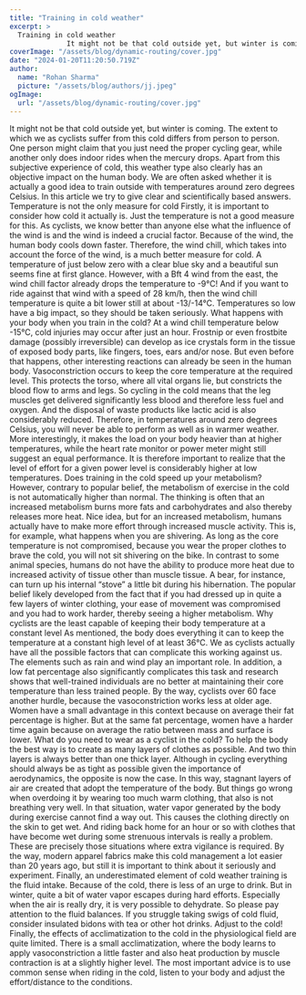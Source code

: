 ```yaml
---
title: "Training in cold weather"
excerpt: >
  Training in cold weather
              It might not be that cold outside yet, but winter is coming. The extent to which we as cyclists suffer from this cold differs from person to person. One person…
coverImage: "/assets/blog/dynamic-routing/cover.jpg"
date: "2024-01-20T11:20:50.719Z"
author:
  name: "Rohan Sharma"
  picture: "/assets/blog/authors/jj.jpeg"
ogImage:
  url: "/assets/blog/dynamic-routing/cover.jpg"
---
```


It might not be that cold outside yet, but winter is coming. The extent to which we as cyclists suffer from this cold differs from person to person. One person might claim that you just need the proper cycling gear, while another only does indoor rides when the mercury drops. Apart from this subjective experience of cold, this weather type also clearly has an objective impact on the human body. We are often asked whether it is actually a good idea to train outside with temperatures around zero degrees Celsius. In this article we try to give clear and scientifically based answers.
Temperature is not the only measure for cold
Firstly, it is important to consider how cold it actually is. Just the temperature is not a good measure for this. As cyclists, we know better than anyone else what the influence of the wind is and the wind is indeed a crucial factor. Because of the wind, the human body cools down faster. Therefore, the wind chill, which takes into account the force of the wind, is a much better measure for cold. A temperature of just below zero with a clear blue sky and a beautiful sun seems fine at first glance.
However, with a Bft 4 wind from the east, the wind chill factor already drops the temperature to -9°C! And if you want to ride against that wind with a speed of 28 km/h, then the wind chill temperature is quite a bit lower still at about -13/-14°C. Temperatures so low have a big impact, so they should be taken seriously.
What happens with your body when you train in the cold?
At a wind chill temperature below -15°C, cold injuries may occur after just an hour. Frostnip or even frostbite damage (possibly irreversible) can develop as ice crystals form in the tissue of exposed body parts, like fingers, toes, ears and/or nose. But even before that happens, other interesting reactions can already be seen in the human body. Vasoconstriction occurs to keep the core temperature at the required level. This protects the torso, where all vital organs lie, but constricts the blood flow to arms and legs.
So cycling in the cold means that the leg muscles get delivered significantly less blood and therefore less fuel and oxygen. And the disposal of waste products like lactic acid is also considerably reduced. Therefore, in temperatures around zero degrees Celsius, you will never be able to perform as well as in warmer weather. More interestingly, it makes the load on your body heavier than at higher temperatures, while the heart rate monitor or power meter might still suggest an equal performance. It is therefore important to realize that the level of effort for a given power level is considerably higher at low temperatures.
Does training in the cold speed up your metabolism?
However, contrary to popular belief, the metabolism of exercise in the cold is not automatically higher than normal. The thinking is often that an increased metabolism burns more fats and carbohydrates and also thereby releases more heat. Nice idea, but for an increased metabolism, humans actually have to make more effort through increased muscle activity. This is, for example, what happens when you are shivering. As long as the core temperature is not compromised, because you wear the proper clothes to brave the cold, you will not sit shivering on the bike. In contrast to some animal species, humans do not have the ability to produce more heat due to increased activity of tissue other than muscle tissue. A bear, for instance, can turn up his internal “stove” a little bit during his hibernation. The popular belief likely developed from the fact that if you had dressed up in quite a few layers of winter clothing, your ease of movement was compromised and you had to work harder, thereby seeing a higher metabolism.
Why cyclists are the least capable of keeping their body temperature at a constant level
As mentioned, the body does everything it can to keep the temperature at a constant high level of at least 36°C. We as cyclists actually have all the possible factors that can complicate this working against us. The elements such as rain and wind play an important role. In addition, a low fat percentage also significantly complicates this task and research shows that well-trained individuals are no better at maintaining their core temperature than less trained people. By the way, cyclists over 60 face another hurdle, because the vasoconstriction works less at older age. Women have a small advantage in this context because on average their fat percentage is higher. But at the same fat percentage, women have a harder time again because on average the ratio between mass and surface is lower.
What do you need to wear as a cyclist in the cold?
To help the body the best way is to create as many layers of clothes as possible. And two thin layers is always better than one thick layer. Although in cycling everything should always be as tight as possible given the importance of aerodynamics, the opposite is now the case. In this way, stagnant layers of air are created that adopt the temperature of the body. But things go wrong when overdoing it by wearing too much warm clothing, that also is not breathing very well. In that situation, water vapor generated by the body during exercise cannot find a way out. This causes the clothing directly on the skin to get wet. And riding back home for an hour or so with clothes that have become wet during some strenuous intervals is really a problem. These are precisely those situations where extra vigilance is required.
By the way, modern apparel fabrics make this cold management a lot easier than 20 years ago, but still it is important to think about it seriously and experiment. Finally, an underestimated element of cold weather training is the fluid intake. Because of the cold, there is less of an urge to drink. But in winter, quite a bit of water vapor escapes during hard efforts. Especially when the air is really dry, it is very possible to dehydrate. So please pay attention to the fluid balances. If you struggle taking swigs of cold fluid, consider insulated bidons with tea or other hot drinks.
Adjust to the cold!
Finally, the effects of acclimatization to the cold in the physiological field are quite limited. There is a small acclimatization, where the body learns to apply vasoconstriction a little faster and also heat production by muscle contraction is at a slightly higher level. The most important advice is to use common sense when riding in the cold, listen to your body and adjust the effort/distance to the conditions.